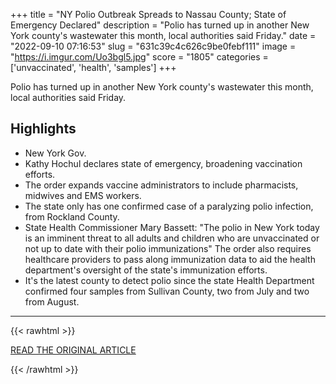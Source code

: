 +++
title = "NY Polio Outbreak Spreads to Nassau County; State of Emergency Declared"
description = "Polio has turned up in another New York county's wastewater this month, local authorities said Friday."
date = "2022-09-10 07:16:53"
slug = "631c39c4c626c9be0febf111"
image = "https://i.imgur.com/Uo3bgl5.jpg"
score = "1805"
categories = ['unvaccinated', 'health', 'samples']
+++

Polio has turned up in another New York county's wastewater this month, local authorities said Friday.

## Highlights

- New York Gov.
- Kathy Hochul declares state of emergency, broadening vaccination efforts.
- The order expands vaccine administrators to include pharmacists, midwives and EMS workers.
- The state only has one confirmed case of a paralyzing polio infection, from Rockland County.
- State Health Commissioner Mary Bassett: "The polio in New York today is an imminent threat to all adults and children who are unvaccinated or not up to date with their polio immunizations" The order also requires healthcare providers to pass along immunization data to aid the health department's oversight of the state's immunization efforts.
- It's the latest county to detect polio since the state Health Department confirmed four samples from Sullivan County, two from July and two from August.

---

{{< rawhtml >}}
  <p class="article-category">
    <a target="_blank" href="https://www.nbcnewyork.com/news/local/long-island-has-latest-ny-county-detecting-polio-virus-in-wastewater/3858441/">READ THE ORIGINAL ARTICLE</a>
  </p>
{{< /rawhtml >}}
